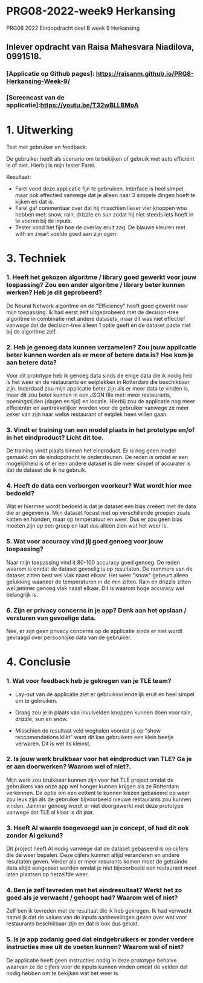 # PRG08-2022-week9 Herkansing
PRG08 2022 Eindopdracht deel B week 9 Herkansing


**<h2>Inlever opdracht van Raisa Mahesvara Niadilova, 0991518.</h2>**

**<h3>[Applicatie op Github pages]: https://raisanm.github.io/PRG8-Herkansing-Week-9/</h3>**

**<h3>[Screencast van de applicatie]:https://youtu.be/T32wBLLBMoA  </h3>**

**<h1>1. Uitwerking</h1>**
<p> 
Test met gebruiker en feedback:

De gebruiker heeft als scenario om te bekijken of gebruik met auto efficiënt is of niet. Hierbij is mijn tester Farel. 
</p>
<p>
Resultaat: 

-	Farel vond deze applicatie fijn te gebruiken. Interface is heel simpel, maar ook effectied vanwege dat je alleen naar 3 simpele dingen hoeft te kijken en dat is.
- Farel gaf commentaar over dat hij misschien liever vier knoppen wou hebben met: snow, rain, drizzle en sun zodat hij niet
steeds iets hoeft in te voeren bij de inputs.
- Tester vond het fijn hoe de overlay eruit zag. De blauwe kleuren met with en zwart voelde goed aan zijn ogen.
</p>

**<h1>3. Techniek</h1>**

**<h3>1. Heeft het gekozen algoritme / library goed gewerkt voor jouw toepassing? Zou een ander algoritme / library beter kunnen werken? Heb je dit geprobeerd? </h3>**
<p> 
    De Neural Network algoritme en de "Efficiency" heeft goed gewerkt naar mijn toepassing. Ik had eerst zelf uitgeprobeerd met de decision-tree algoritme in combinatie met andere datasets, maar dit was niet effectief vanwege dat de decision-tree alleen 1 optie geeft en de dataset paste niet bij de algoritme zelf.
</p>

**<h3>2. Heb je genoeg data kunnen verzamelen? Zou jouw applicatie beter kunnen worden als er meer of betere data is? Hoe kom je aan betere data? </h3>**

<p>
    Voor dit prototype heb ik genoeg data sinds de enige data die ik nodig heb is het weer en de restaurants en eetplekken in Rotterdam die beschikbaar zijn. Inderdaad zou mijn applicatie beter zijn als er meer data te vinden is, maar dit zou beter kunnen in een JSON file met: meer restaurants, openingstijden (dagen en tijd) en locatie. Hierbij zou de applicatie nog meer efficienter en aantrekkelijker worden voor de gebruiker vanwege ze meer zeker van zijn naar welke restaurant of eetplek heen willen gaan.
</p>

**<h3>3. Vindt er training van een model plaats in het prototype en/of in het eindproduct? Licht dit toe. </h3>**
<p>
    De training vindt plaats binnen het einproduct. Er is nog geen model gemaakt om de eindopdracht te ondersteunen. De reden is omdat er een mogelijkheid is of er een andere dataset is die meer simpel of accurater is dat de dataset die ik nu gebruik.
</p>

**<h3>4. Heeft de data een verborgen voorkeur? Wat wordt hier mee bedoeld?</h3>**

<p>
    Wat er hiermee wordt bedoeld is dat je dataset een bias creëert met de data die er gegeven is. Mijn dataset focust niet op verschillende groepen zoals katten en honden, maar op temperatuur en weer. Dus er zou geen bias moeten zijn op een groep en laat dus alleen zien wat het weer is.
</p>

**<h3>5. Wat voor accuracy vind jij goed genoeg voor jouw toepassing?</h3>**

<p>
    Naar mijn toepassing vind it 80-100 accuracy goed genoeg. De reden waarom is omdat de dataset gevoelig is op resultaten. De nummers van de dataset zitten best wel vlak naast elkaar. Het weer "snow" gebeurt alleen gelukking waaneer de temperaturen in de min zitten. Rain en drizzle zitten wel jammer genoeg vlak naast elkaar. Dit is waarom hoge accuracy wel belangrijk is.
</p>

**<h3>6. Zijn er privacy concerns in je app? Denk aan het opslaan / versturen van gevoelige data.</h3>**
<p>
    Nee, er zijn geen privacy concerns op de applicatie sinds er niet wordt gevraagd over persoonlijke data van de gebruiker.
</p>

**<h1>4. Conclusie</h1>**

**<h3>1. Wat voor feedback heb je gekregen van je TLE team?</h3>**

<p> 

 - Lay-out van de applicatie ziet er gebruiksvriendelijk eruit en heel simpel om te gebruiken.

- Graag zou je in plaats van invulvelden knoppen kunnen doen voor rain, drizzle, sun en snow.

- Misschien de resultaat veld weghalen voordat je op "show reccomendations klikt" want dit kan gebruikers een klein beetje verwaren. Dit is wel its kleinst.

</p>

**<h3>2. Is jouw werk bruikbaar voor het eindproduct van TLE? Ga je er aan doorwerken? Waarom wel of niet?.</h3>**

<p>
   Mijn werk zou bruikbaar kunnen zijn voor het TLE project omdat de gebruikers van onze app wel honger kunnen krijgen als ze Rotterdam verkennen. De optie om een eettent te kunnen kiezen gebaseerd op weer zou leuk zijn als de gebruiker bijvoorbeeld nieuwe restaurants zou kunnen vinden. Jammer genoeg wordt er niet doorgewerkt met deze prototype vanwege dat TLE al klaar is dit jaar.
</p>

**<h3>3. Heeft AI waarde toegevoegd aan je concept, of had dit ook zonder AI gekund?</h3>**

<p>
    Dit project heeft AI nodig vanwege dat de dataset gebaseerd is op cijfers die de weer bepalen. Deze cijfers kunnen altijd veranderen en andere resultaten geven. Verder als er meer resurants komen moet de getrainde data altijd aangepast worden omdat je niet bijvoorbeeld een restaurant moet laten plaatsen op hetzelfde weer.
</p>

**<h3>4. Ben je zelf tevreden met het eindresultaat? Werkt het zo goed als je verwacht / gehoopt had? Waarom wel of niet?</h3>**

<p>
    Zelf ben ik tevreden met de resultaat die ik heb gekregen. Ik had verwacht namelijk dat de values van de inputs aanbevelingen geven over wat voor restaurants beschikbaar zijn en dat is ook dus gelukt. 
</p>

**<h3>5. Is je app zodanig goed dat eindgebruikers er zonder verdere instructies mee uit de voeten kunnen? Waarom wel of niet?</h3>**

<p>
   De applicatie heeft geen instructies nodig in deze prototype behalve waarvan ze de cijfers voor de inputs kunnen vinden omdat de velden dat nodig hebben om te bekijken wat het weer is.
</p>
